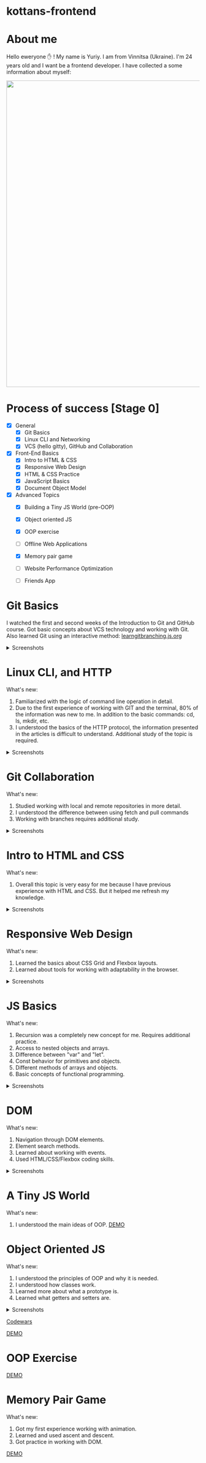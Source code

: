 # kottans-frontend
# About me

Hello eweryone :raised_hand: ! My name is Yuriy. I am from Vinnitsa (Ukraine). I'm 24 years old and I want be a frontend developer.
I have collected a some information about myself:
<p align="center">
<img src="https://user-images.githubusercontent.com/23247356/181048786-250e3fe0-b9d6-4baa-85c0-e13c55dce3d8.jpg" width="800" alig>
</p>

# Process of success [Stage 0]
- [X] General
    - [X] Git Basics
    - [X] Linux CLI and Networking
    - [X] VCS (hello gitty), GitHub and Collaboration
- [X] Front-End Basics  
    - [X] Intro to HTML & CSS
    - [X] Responsive Web Design
    - [X] HTML & CSS Practice
    - [X] JavaScript Basics
    - [X] Document Object Model
- [X] Advanced Topics  
    - [X] Building a Tiny JS World (pre-OOP) 
    - [X] Object oriented JS
    - [X] OOP exercise
    - [ ] Offline Web Applications
    - [X] Memory pair game 
    - [ ] Website Performance Optimization 
    - [ ] Friends App


# Git Basics

I watched the first and second weeks of the Introduction to Git and GitHub course. Got basic concepts about VCS technology and working with Git.
Also learned Git using an interactive method: [learngitbranching.js.org](https://learngitbranching.js.org/?locale=uk)

<details><summary>Screenshots</summary>
<p align="center">
<img width="896" alt="Снимок экрана 2022-07-30 в 12 42 09" src="https://user-images.githubusercontent.com/23247356/181904785-fb6a3b7f-55be-4713-a6cf-d1c68f0a2f29.png">
<img width="892" alt="Снимок экрана 2022-07-30 в 12 42 18" src="https://user-images.githubusercontent.com/23247356/181904790-8f639af7-438c-4292-8859-6c04f1ed963b.png">
</p>
</details>

# Linux CLI, and HTTP

What's new:
1.  Familiarized with the logic of command line operation in detail.
2.  Due to the first experience of working with GIT and the terminal, 80% of the information was new to me. In addition to the basic commands: cd, ls, mkdir, etc.
3.  I understood the basics of the HTTP protocol, the information presented in the articles is difficult to understand. Additional study of the topic is required.

<details><summary>Screenshots</summary>
<img width="1254" alt="Снимок экрана 2022-07-30 в 23 35 59" src="https://user-images.githubusercontent.com/23247356/182028196-5f38272e-4255-4830-9cb8-781c102d108b.png">
<img width="1258" alt="Снимок экрана 2022-07-31 в 11 15 07" src="https://user-images.githubusercontent.com/23247356/182028208-350f63bc-552d-4046-b1a6-96f8aadec5ab.png">
<img width="1256" alt="Снимок экрана 2022-07-31 в 11 49 44" src="https://user-images.githubusercontent.com/23247356/182028214-9cb620a6-e3cd-43c7-8974-c78e140c1fdc.png">
<img width="1256" alt="Снимок экрана 2022-07-31 в 12 18 35" src="https://user-images.githubusercontent.com/23247356/182028220-ad0d2690-5258-4659-9d8f-85e75f8439d3.png">
</details>

# Git Collaboration

What's new:
1.  Studied working with local and remote repositories in more detail.
2.  I understood the difference between using fetch and pull commands
3.  Working with branches requires additional study.

<details><summary>Screenshots</summary>
<img width="891" alt="Снимок экрана 2022-07-31 в 23 35 45" src="https://user-images.githubusercontent.com/23247356/182045141-fc9a1e3f-6591-41f3-9a18-221f47b2a89e.png">
<img width="887" alt="Снимок экрана 2022-07-31 в 23 35 51" src="https://user-images.githubusercontent.com/23247356/182045146-172031df-15fe-48f3-a1e5-9dff93bd7a6a.png">
</details>

# Intro to HTML and CSS

What's new:
1.  Overall this topic is very easy for me because I have previous experience with HTML and CSS. But it helped me refresh my knowledge.

<details><summary>Screenshots</summary>
<img width="845" alt="Снимок экрана 2022-08-03 в 23 42 12" src="https://user-images.githubusercontent.com/23247356/182925289-5d015a4e-42e6-4f0d-a556-4b63871ab5d4.png">
<img width="831" alt="Снимок экрана 2022-08-04 в 21 25 27" src="https://user-images.githubusercontent.com/23247356/182925501-4d8f392b-5e86-438b-b76a-cde2f3082cd5.png">
</details>

# Responsive Web Design

What's new:
1.  Learned the basics about CSS Grid and Flexbox layouts.
2.  Learned about tools for working with adaptability in the browser.

<details><summary>Screenshots</summary>
    <img width="681" alt="Снимок экрана 2022-08-06 в 16 24 41" src="https://user-images.githubusercontent.com/23247356/183253019-583a264d-10b6-4032-a8be-e4b57df1aae6.png">
    <img width="691" alt="Снимок экрана 2022-08-05 в 17 51 41" src="https://user-images.githubusercontent.com/23247356/183253051-62ca1471-6875-485b-8b03-b66be8baecf9.png">

</details>

# JS Basics

What's new:
1.  Recursion was a completely new concept for me. Requires additional practice.
2.  Access to nested objects and arrays.
3.  Difference between "var" and "let".
4.  Const behavior for primitives and objects.
5.  Different methods of arrays and objects.
6.  Basic concepts of functional programming.

<details><summary>Screenshots</summary>
<img width="743" alt="Снимок экрана 2022-08-19 в 16 04 09" src="https://user-images.githubusercontent.com/23247356/185624386-70ffa24b-bd80-4a99-a297-cb36a72838d5.png">
<img width="737" alt="Снимок экрана 2022-08-19 в 16 04 58" src="https://user-images.githubusercontent.com/23247356/185624505-34028c6e-b12a-4c84-9acb-ecdc2f53d456.png">
<img width="739" alt="Снимок экрана 2022-08-19 в 16 05 42" src="https://user-images.githubusercontent.com/23247356/185624649-84680093-60f0-49f1-9b59-eff54559312f.png">
<img width="738" alt="Снимок экрана 2022-08-19 в 16 06 21" src="https://user-images.githubusercontent.com/23247356/185624730-fb6d12ce-6e48-49f1-8424-49cf792cc1c7.png">
<img width="744" alt="Снимок экрана 2022-08-19 в 16 07 00" src="https://user-images.githubusercontent.com/23247356/185624822-b6efe27e-9ae0-4cf3-811f-3a0c07e9a07d.png">
<img width="742" alt="Снимок экрана 2022-08-19 в 16 07 25" src="https://user-images.githubusercontent.com/23247356/185624904-626caba2-10d2-456e-a6c0-215247ba1e96.png">
</details>

# DOM

What's new:
1.  Navigation through DOM elements.
2.  Element search methods.
3.  Learned about working with events.
4.  Used HTML/CSS/Flexbox coding skills.

<details><summary>Screenshots</summary>
<img width="741" alt="Снимок экрана 2022-08-22 в 11 59 45" src="https://user-images.githubusercontent.com/23247356/185886854-569eaee2-50bb-4347-8093-abb80051ec15.png">
</details>

# A Tiny JS World
What's new:
1.  I understood the main ideas of OOP.
[DEMO](https://levi123.github.io/a-tiny-JS-world/)

# Object Oriented JS
What's new:
1.  I understood the principles of OOP and why it is needed.
2.  I understood how classes work.
3.  Learned more about what a prototype is.
4.  Learned what getters and setters are.
<details><summary>Screenshots</summary>
<img width="1009" alt="Снимок экрана 2022-08-24 в 15 25 22" src="https://user-images.githubusercontent.com/23247356/186418196-bd3f6c29-92c9-409f-a1ed-e04b58514d1a.png">
</details>

[Codewars](https://www.codewars.com/users/Yuriy%20Kozak)

[DEMO](https://levi123.github.io/frontend-nanodegree-arcade-game/)

# OOP Exercise
[DEMO](https://levi123.github.io/a-tiny-JS-world/)

# Memory Pair Game
What's new:
1. Got my first experience working with animation.
2. Learned and used ascent and descent.
3. Got practice in working with DOM.

[DEMO](https://levi123.github.io/Memory-Pair-Game/)

